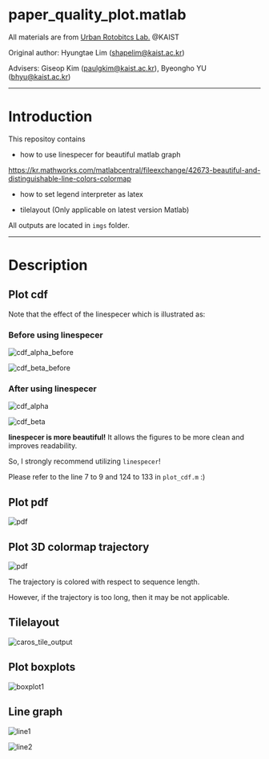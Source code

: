 # paper_quality_plot.matlab

All materials are from [Urban Rotobitcs Lab.](http://urobot.kaist.ac.kr/) @KAIST

Original author: Hyungtae Lim (shapelim@kaist.ac.kr)

Advisers: Giseop Kim (paulgkim@kaist.ac.kr), Byeongho YU (bhyu@kaist.ac.kr) 

---

# Introduction

This repositoy contains 

* how to use linespecer for beautiful matlab graph

https://kr.mathworks.com/matlabcentral/fileexchange/42673-beautiful-and-distinguishable-line-colors-colormap

* how to set legend interpreter as latex

* tilelayout (Only applicable on latest version Matlab)

All outputs are located in `imgs` folder.

---

# Description

## Plot cdf

Note that the effect of the linespecer which is illustrated as: 

### Before using linespecer

![cdf_alpha_before](./imgs/total_cdf_alpha_before.png)

![cdf_beta_before](./imgs/total_cdf_beta_before.png)

### After using linespecer

![cdf_alpha](./imgs/total_cdf_alpha.png)

![cdf_beta](./imgs/total_cdf_beta.png)

**linespecer is more beautiful!** It allows the figures to be more clean and improves readability.

So, I strongly recommend utilizing `linespecer`!

Please refer to the line 7 to 9 and 124 to 133 in `plot_cdf.m`  :) 

## Plot pdf

![pdf](./imgs/erasor_pdf_diff_percentage.png)


## Plot 3D colormap trajectory

![pdf](./imgs/Navigation_trajectory.png)

The trajectory is colored with respect to sequence length.

However, if the trajectory is too long, then it may be not applicable.

## Tilelayout

![caros_tile_output](imgs/caros_tile_output.png)

## Plot boxplots

![boxplot1](./imgs/boxplot1.png)

## Line graph

![line1](./imgs/erasor_ground_percentage.png)

![line2](./imgs/erasor_ground_rejection.png)
